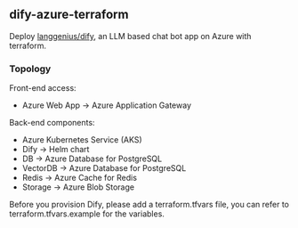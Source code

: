 ## dify-azure-terraform
Deploy [langgenius/dify](https://github.com/langgenius/dify), an LLM based chat bot app on Azure with terraform.

### Topology
Front-end access:
- Azure Web App -> Azure Application Gateway

Back-end components:
- Azure Kubernetes Service (AKS)
- Dify -> Helm chart
- DB -> Azure Database for PostgreSQL
- VectorDB -> Azure Database for PostgreSQL
- Redis -> Azure Cache for Redis
- Storage -> Azure Blob Storage

Before you provision Dify, please add a terraform.tfvars file, you can refer to terraform.tfvars.example for the variables.
